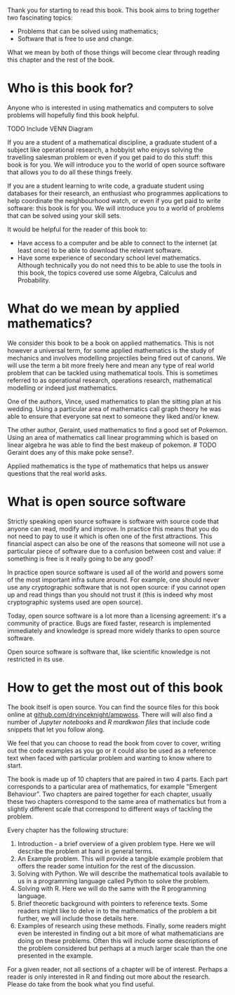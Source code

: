 Thank you for starting to read this book. This book aims to bring together two
fascinating topics:

- Problems that can be solved using mathematics;
- Software that is free to use and change.

What we mean by both of those things will become clear through reading this
chapter and the rest of the book.

# Who is this book for?

Anyone who is interested in using mathematics and computers to solve problems
will hopefully find this book helpful.

TODO Include VENN Diagram

If you are a student of a mathematical discipline, a graduate student of a
subject like operational research, a hobbyist who enjoys solving the travelling
salesman problem or even if you get paid to do this stuff: this book is for you.
We will introduce you to the world of open source software that allows you to do
all these things freely.

If you are a student learning to write code, a graduate student using databases
for their research, an enthusiast who programmes applications to help coordinate
the neighbourhood watch, or even if you get paid to write software: this book is
for you. We will introduce you to a world of problems that can be solved using
your skill sets.

It would be helpful for the reader of this book to:

- Have access to a computer and be able to connect to the internet (at least
  once) to be able to download the relevant software.
- Have some experience of secondary school level mathematics. Although
  technically you do not need this to be able to use the tools in this book, the
  topics covered use some Algebra, Calculus and Probability.

# What do we mean by applied mathematics?

We consider this book to be a book on applied mathematics. This is not however a
universal term, for some applied mathematics is the study of mechanics and
involves modelling projectiles being fired out of canons. We will use the term a
bit more freely here and mean any type of real world problem that can be tackled
using mathematical tools. This is sometimes referred to as operational research,
operations research, mathematical modelling or indeed just mathematics.

One of the authors, Vince, used mathematics to plan the sitting plan at his
wedding. Using a particular area of mathematics call graph theory he was able to
ensure that everyone sat next to someone they liked and/or knew.

The other author, Geraint, used mathematics to find a good set of Pokemon. Using
an area of mathematics call linear programming which is based on linear algebra
he was able to find the best makeup of pokemon. # TODO Geraint does any of this make poke sense?.

Applied mathematics is the type of mathematics that helps us answer questions
that the real world asks.

# What is open source software

Strictly speaking open source software is software with source code that anyone
can read, modify and improve.
In practice this means that you do not need to pay to use it which is often one
of the first attractions. This financial aspect can also be one of the reasons
that someone will not use a particular piece of software due to a confusion
between cost and value: if something is free is it really going to be any good?

In practice open source software is used all of the world and powers some of the
most important infra suture around. For example, one should never use any
cryptographic software that is not open source: if you cannot open up and read
things than you should not trust it (this is indeed why most cryptographic
systems used are open source).

Today, open source software is a lot more than a licensing agreement: it's a
community of practice. Bugs are fixed faster, research is implemented
immediately and knowledge is spread more widely thanks to open source software.

Open source software is software that, like scientific knowledge is not
restricted in its use.

# How to get the most out of this book

The book itself is open source. You can find the source files for this book
online at [github.com/drvinceknight/ampwoss](github.com/drvinceknight/ampwoss).
There will will also find a number of *Jupyter notebooks* and *R mardkwon files*
that include code snippets that let you follow along.

We feel that you can choose to read the book from cover to cover, writing out
the code examples as you go or it could also be used as a reference text when
faced with particular problem and wanting to know where to start.

The book is made up of 10 chapters that are paired in two 4 parts. Each part
corresponds to a particular area of mathematics, for example "Emergent
Behaviour". Two chapters are paired together for each chapter, usually these two
chapters correspond to the same area of mathematics but from a slightly
different scale that correspond to different ways of tackling the problem.

Every chapter has the following structure:

1. Introduction - a brief overview of a given problem type. Here we will
   describe the problem at hand in general terms.
2. An Example problem. This will provide a tangible example problem that offers
   the reader some intuition for the rest of the discussion.
3. Solving with Python. We will describe the mathematical tools available to us
   in a programming language called Python to solve the problem.
4. Solving with R. Here we will do the same with the R programming language.
5. Brief theoretic background with pointers to reference texts. Some readers
   might like to delve in to the mathematics of the problem a bit further, we
   will include those details here.
6. Examples of research using these methods. Finally, some readers might even be
   interested in finding out a bit more of what mathematicians are doing on
   these problems. Often this will include some descriptions of the problem
   considered but perhaps at a much larger scale than the one presented in the
   example.

For a given reader, not all sections of a chapter will be of interest. Perhaps a
reader is only interested in R and finding out more about the research. Please
do take from the book what you find useful.
